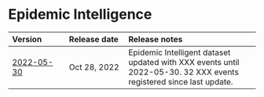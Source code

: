 # Epidemic Intelligence


| Version&nbsp;&nbsp;&nbsp;&nbsp;&nbsp;&nbsp;&nbsp;&nbsp;&nbsp; | Release&nbsp;date&nbsp; | Release notes |
| :--- | :--- | :---  |
| [2022-05-30](../../../blob/main/data/epidemic-intelligence-2022-05-30.zip) | Oct 28, 2022 | Epidemic Intelligent dataset updated with XXX events until 2022-05-30. 32 XXX events registered since last update. |